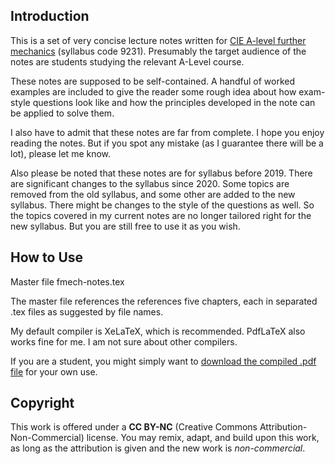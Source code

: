 ## Introduction

This is a set of very concise lecture notes written for [CIE A-level further mechanics](https://www.cambridgeinternational.org/programmes-and-qualifications/cambridge-international-as-and-a-level-mathematics-further-9231/)  (syllabus code 9231). Presumably the target audience of the notes are students studying the relevant A-Level course. 

These notes are supposed to be self-contained. A handful of worked examples are included to give the reader some rough idea about how exam-style questions look like and how the principles developed in the note can be applied to solve them.

I also have to admit that these notes are far from complete. I hope you enjoy reading the notes. But if you spot any mistake (as I guarantee there will be a lot), please let me know.

Also please be noted that these notes are for syllabus before 2019. There are significant changes to the syllabus since 2020. Some topics are removed from the old syllabus, and some other are added to the new syllabus. There might be changes to the style of the questions as well. So the topics covered in my current notes are no longer tailored right for the new syllabus. But you are still free to use it as you wish.

## How to Use

Master file fmech-notes.tex 

The master file references the references five chapters, each in separated .tex files as suggested by file names.

My default compiler is XeLaTeX, which is recommended. PdfLaTeX also works fine for me. I am not sure about other compilers.

If you are a student, you might simply want to [download the compiled .pdf file](https://github.com/yuhao-yang-cy/fmech/blob/master/fmech-notes.pdf) for your own use.

## Copyright

This work is offered under a **CC BY-NC** (Creative Commons Attribution-Non-Commercial) license. You may remix, adapt, and build upon this work, as long as the attribution is given and the new work is *non-commercial*.
